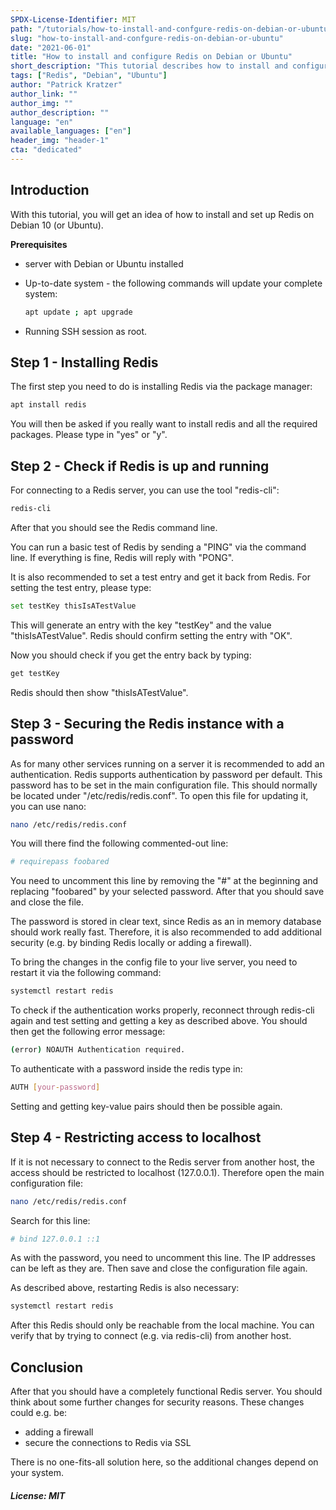 ```yaml
---
SPDX-License-Identifier: MIT
path: "/tutorials/how-to-install-and-confgure-redis-on-debian-or-ubuntu"
slug: "how-to-install-and-confgure-redis-on-debian-or-ubuntu"
date: "2021-06-01"
title: "How to install and configure Redis on Debian or Ubuntu"
short_description: "This tutorial describes how to install and configure Redis on Debian or Ubuntu"
tags: ["Redis", "Debian", "Ubuntu"]
author: "Patrick Kratzer"
author_link: ""
author_img: ""
author_description: ""
language: "en"
available_languages: ["en"]
header_img: "header-1"
cta: "dedicated"
---
```


## Introduction

With this tutorial, you will get an idea of how to install and set up Redis on Debian 10 (or Ubuntu).

**Prerequisites**

* server with Debian or Ubuntu installed
* Up-to-date system - the following commands will update your complete system:

  ```bash
  apt update ; apt upgrade
  ```

* Running SSH session as root.

## Step 1 - Installing Redis

The first step you need to do is installing Redis via the package manager:
```bash
apt install redis
```
You will then be asked if you really want to install redis and all the required packages. Please type in "yes" or "y".

## Step 2 - Check if Redis is up and running

For connecting to a Redis server, you can use the tool "redis-cli":
```bash
redis-cli
```

After that you should see the Redis command line.

You can run a basic test of Redis by sending a "PING" via the command line. If everything is fine, Redis will reply with "PONG".

It is also recommended to set a test entry and get it back from Redis. For setting the test entry, please type:
```bash
set testKey thisIsATestValue
```
This will generate an entry with the key "testKey" and the value "thisIsATestValue". Redis should confirm setting the entry with "OK".

Now you should check if you get the entry back by typing:
```bash
get testKey
```
Redis should then show "thisIsATestValue".

## Step 3 - Securing the Redis instance with a password

As for many other services running on a server it is recommended to add an authentication. Redis supports authentication by password per default. This password has to be set in the main configuration file. This should normally be located under "/etc/redis/redis.conf". To open this file for updating it, you can use nano:
```bash
nano /etc/redis/redis.conf
```
You will there find the following commented-out line:
```bash
# requirepass foobared
```
You need to uncomment this line by removing the "#" at the beginning and replacing "foobared" by your selected password. After that you should save and close the file.

The password is stored in clear text, since Redis as an in memory database should work really fast. Therefore, it is also recommended to add additional security (e.g. by binding Redis locally or adding a firewall).

To bring the changes in the config file to your live server, you need to restart it via the following command:
```bash
systemctl restart redis
```

To check if the authentication works properly, reconnect through redis-cli again and test setting and getting a key as described above. You should then get the following error message:
```bash
(error) NOAUTH Authentication required.
```

To authenticate with a password inside the redis type in:
```bash
AUTH [your-password]
```

Setting and getting key-value pairs should then be possible again.

## Step 4 - Restricting access to localhost

If it is not necessary to connect to the Redis server from another host, the access should be restricted to localhost (127.0.0.1). Therefore open the main configuration file:
```bash
nano /etc/redis/redis.conf
```

Search for this line:
```bash
# bind 127.0.0.1 ::1
```
As with the password, you need to uncomment this line. The IP addresses can be left as they are. Then save and close the configuration file again.

As described above, restarting Redis is also necessary:
```bash
systemctl restart redis
```

After this Redis should only be reachable from the local machine. You can verify that by trying to connect (e.g. via redis-cli) from another host.

## Conclusion

After that you should have a completely functional Redis server. You should think about some further changes for security reasons. These changes could e.g. be:
* adding a firewall
* secure the connections to Redis via SSL

There is no one-fits-all solution here, so the additional changes depend on your system.

##### License: MIT

<!--

Contributor's Certificate of Origin

By making a contribution to this project, I certify that:

(a) The contribution was created in whole or in part by me and I have
    the right to submit it under the license indicated in the file; or

(b) The contribution is based upon previous work that, to the best of my
    knowledge, is covered under an appropriate license and I have the
    right under that license to submit that work with modifications,
    whether created in whole or in part by me, under the same license
    (unless I am permitted to submit under a different license), as
    indicated in the file; or

(c) The contribution was provided directly to me by some other person
    who certified (a), (b) or (c) and I have not modified it.

(d) I understand and agree that this project and the contribution are
    public and that a record of the contribution (including all personal
    information I submit with it, including my sign-off) is maintained
    indefinitely and may be redistributed consistent with this project
    or the license(s) involved.

Signed-off-by: Patrick Kratzer (patrickk295@gmail.com)

-->